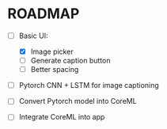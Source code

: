 #  ROADMAP
- [ ] Basic UI: 
    - [x] Image picker
    - [ ] Generate caption button
    - [ ] Better spacing
- [ ] Pytorch CNN + LSTM for image captioning
- [ ] Convert Pytorch model into CoreML
- [ ] Integrate CoreML into app

